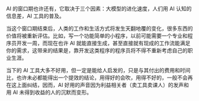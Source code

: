 
 AI 的窗口期也许还有，它取决于三个因素：大模型的进化速度，人们用 AI 认知的信息差，AI 工具的普及。
 
 当这个窗口期结束后，人类的工作和生活方式将发生天翻地覆的变化，很多东西的价值将被重新评估。比如，写一个功能简单的小程序，以前可能需要一个专业和程序员开发一周，而现在也许 AI 就能直接生成，甚至直接就有现成的工作流能满足你的需求，这带来的结果是，靠开发这类程序的程序员将不得不重新考虑自己的职业生涯。

当下的 AI 工具大多不好用，但一定是能给人启发的，只是与其付出的费用和时间比，也许未必都能得出一个提效的结论，用得好的会吹，用得不好的，一般不会再在这上面纠结，因而，AI 好用的声音因为利益相关者（卖工具卖课人）的发声和用 AI 未得到收益的人的沉默而变形。

